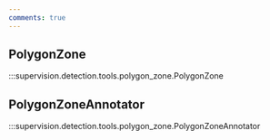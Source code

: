 ```yaml
---
comments: true
---
```


## PolygonZone

:::supervision.detection.tools.polygon_zone.PolygonZone

## PolygonZoneAnnotator

:::supervision.detection.tools.polygon_zone.PolygonZoneAnnotator
